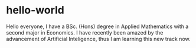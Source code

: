 # hello-world
Hello everyone, I have a BSc. (Hons) degree in Applied Mathematics with a second major in Economics. I have recently been amazed by the advancement of Artificial Inteligence, thus I am learning this new track now.
